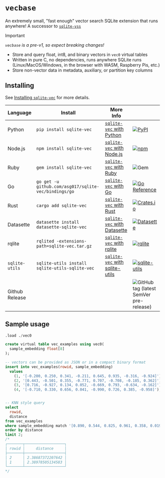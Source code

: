 # `vecbase`



An extremely small, "fast enough" vector search SQLite extension that runs
anywhere! A successor to [`sqlite-vss`](https://github.com/asg017/sqlite-vss)

<!-- deno-fmt-ignore-start -->

> [!IMPORTANT]
> _`vecbase` is a pre-v1, so expect breaking changes!_

<!-- deno-fmt-ignore-end -->

- Store and query float, int8, and binary vectors in `vec0` virtual tables
- Written in pure C, no dependencies, runs anywhere SQLite runs
  (Linux/MacOS/Windows, in the browser with WASM, Raspberry Pis, etc.)
- Store non-vector data in metadata, auxiliary, or partition key columns


## Installing

See [Installing `sqlite-vec`](https://alexgarcia.xyz/sqlite-vec/installation.html)
for more details.

| Language       | Install                                              | More Info                                                                             |                                                                                                                                                                                                    |
| -------------- | ---------------------------------------------------- | ------------------------------------------------------------------------------------- | -------------------------------------------------------------------------------------------------------------------------------------------------------------------------------------------------- |
| Python         | `pip install sqlite-vec`                             | [`sqlite-vec` with Python](https://alexgarcia.xyz/sqlite-vec/python.html)             | [![PyPI](https://img.shields.io/pypi/v/sqlite-vec.svg?color=blue&logo=python&logoColor=white)](https://pypi.org/project/sqlite-vec/)                                                               |
| Node.js        | `npm install sqlite-vec`                             | [`sqlite-vec` with Node.js](https://alexgarcia.xyz/sqlite-vec/js.html)            | [![npm](https://img.shields.io/npm/v/sqlite-vec.svg?color=green&logo=nodedotjs&logoColor=white)](https://www.npmjs.com/package/sqlite-vec)                                                         |
| Ruby           | `gem install sqlite-vec`                             | [`sqlite-vec` with Ruby](https://alexgarcia.xyz/sqlite-vec/ruby.html)                 | ![Gem](https://img.shields.io/gem/v/sqlite-vec?color=red&logo=rubygems&logoColor=white)                                                                       |
| Go             | `go get -u github.com/asg017/sqlite-vec/bindings/go` | [`sqlite-vec` with Go](https://alexgarcia.xyz/sqlite-vec/go.html)                     | [![Go Reference](https://pkg.go.dev/badge/github.com/asg017/sqlite-vec-go-bindings/cgo.svg)](https://pkg.go.dev/github.com/asg017/asg017/sqlite-vec-go-bindings/cgo)                                              |
| Rust           | `cargo add sqlite-vec`                               | [`sqlite-vec` with Rust](https://alexgarcia.xyz/sqlite-vec/rust.html)                 | [![Crates.io](https://img.shields.io/crates/v/sqlite-vec?logo=rust)](https://crates.io/crates/sqlite-vec)                                                                                          |
| Datasette      | `datasette install datasette-sqlite-vec`             | [`sqlite-vec` with Datasette](https://alexgarcia.xyz/sqlite-vec/datasette.html)       | [![Datasette](https://img.shields.io/pypi/v/datasette-sqlite-vec.svg?color=B6B6D9&label=Datasette+plugin&logoColor=white&logo=python)](https://datasette.io/plugins/datasette-sqlite-vec)          |
| rqlite         | `rqlited -extensions-path=sqlite-vec.tar.gz`         | [`sqlite-vec` with rqlite](https://alexgarcia.xyz/sqlite-vec/rqlite.html)                        | [![rqlite](https://img.shields.io/badge/rqlite-sqlite_extensions-blue)](https://rqlite.io/docs/guides/extensions/)           |
| `sqlite-utils` | `sqlite-utils install sqlite-utils-sqlite-vec`       | [`sqlite-vec` with sqlite-utils](https://alexgarcia.xyz/sqlite-vec/sqlite-utils.html) | [![sqlite-utils](https://img.shields.io/pypi/v/sqlite-utils-sqlite-vec.svg?color=B6B6D9&label=sqlite-utils+plugin&logoColor=white&logo=python)](https://datasette.io/plugins/datasette-sqlite-vec) |
| Github Release |                                                      |                                                                                       | ![GitHub tag (latest SemVer pre-release)](https://img.shields.io/github/v/tag/asg017/sqlite-vec?color=lightgrey&include_prereleases&label=Github+release&logo=github)                              |


## Sample usage

```sql
.load ./vec0

create virtual table vec_examples using vec0(
  sample_embedding float[8]
);

-- vectors can be provided as JSON or in a compact binary format
insert into vec_examples(rowid, sample_embedding)
  values
    (1, '[-0.200, 0.250, 0.341, -0.211, 0.645, 0.935, -0.316, -0.924]'),
    (2, '[0.443, -0.501, 0.355, -0.771, 0.707, -0.708, -0.185, 0.362]'),
    (3, '[0.716, -0.927, 0.134, 0.052, -0.669, 0.793, -0.634, -0.162]'),
    (4, '[-0.710, 0.330, 0.656, 0.041, -0.990, 0.726, 0.385, -0.958]');


-- KNN style query
select
  rowid,
  distance
from vec_examples
where sample_embedding match '[0.890, 0.544, 0.825, 0.961, 0.358, 0.0196, 0.521, 0.175]'
order by distance
limit 2;
/*
┌───────┬──────────────────┐
│ rowid │     distance     │
├───────┼──────────────────┤
│ 2     │ 2.38687372207642 │
│ 1     │ 2.38978505134583 │
└───────┴──────────────────┘
*/
```


